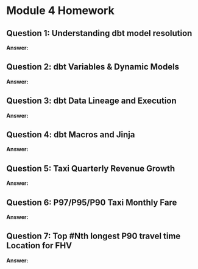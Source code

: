 # Module 4 Homework

## Question 1: Understanding dbt model resolution

**Answer:**

## Question 2: dbt Variables & Dynamic Models

**Answer:**

## Question 3: dbt Data Lineage and Execution

**Answer:**

## Question 4: dbt Macros and Jinja

**Answer:**

## Question 5: Taxi Quarterly Revenue Growth

**Answer:**

## Question 6: P97/P95/P90 Taxi Monthly Fare

**Answer:**

## Question 7: Top #Nth longest P90 travel time Location for FHV

**Answer:**